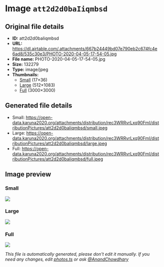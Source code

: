 # Image `att2d2d0baIiqmbsd`

## Original file details

- **ID:** att2d2d0baIiqmbsd
- **URL:** https://dl.airtable.com/.attachments/667b24449bd07e790eb2c674fc4e6ad8/535c30e3/PHOTO-2020-04-05-17-54-05.jpg
- **File name:** PHOTO-2020-04-05-17-54-05.jpg
- **Size:** 132279
- **Type:** image/jpeg
- **Thumbnails:**
  - [Small](https://dl.airtable.com/.attachmentThumbnails/2f659968cece2b573e07ba25e034b7be/3f87ed28) (17×36)
  - [Large](https://dl.airtable.com/.attachmentThumbnails/6071b6c0031b728a2479343386d01bcf/316b1243) (512×1083)
  - [Full](https://dl.airtable.com/.attachmentThumbnails/dcfe51911a34e4c7caa02d8d4b9610df/36a15250) (3000×3000)

## Generated file details

- Small: https://open-data.karuna2020.org/attachments/distribution/rec3WRRvrLxq90FmI/distributionPictures/att2d2d0baIiqmbsd/small.jpeg
- Large: https://open-data.karuna2020.org/attachments/distribution/rec3WRRvrLxq90FmI/distributionPictures/att2d2d0baIiqmbsd/large.jpeg
- Full: https://open-data.karuna2020.org/attachments/distribution/rec3WRRvrLxq90FmI/distributionPictures/att2d2d0baIiqmbsd/full.jpeg

## Image preview

### Small

![](https://open-data.karuna2020.org/attachments/distribution/rec3WRRvrLxq90FmI/distributionPictures/att2d2d0baIiqmbsd/small.jpeg)

### Large

![](https://open-data.karuna2020.org/attachments/distribution/rec3WRRvrLxq90FmI/distributionPictures/att2d2d0baIiqmbsd/large.jpeg)

### Full

![](https://open-data.karuna2020.org/attachments/distribution/rec3WRRvrLxq90FmI/distributionPictures/att2d2d0baIiqmbsd/full.jpeg)

_This file is automatically generated, please don't edit it manually. If you need any changes, edit [photos.ts](/photos.ts) or ask [@AnandChowdhary](https://github.com/AnandChowdhary)_
